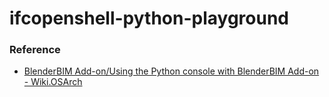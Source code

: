 ifcopenshell-python-playground
==============================

### Reference
- [BlenderBIM Add-on/Using the Python console with BlenderBIM Add-on - Wiki.OSArch](https://wiki.osarch.org/index.php?title=BlenderBIM_Add-on/Using_the_Python_console_with_BlenderBIM_Add-on)
